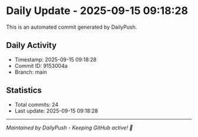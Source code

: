 # Daily Update - 2025-09-15 09:18:28

This is an automated commit generated by DailyPush.

## Daily Activity
- Timestamp: 2025-09-15 09:18:28
- Commit ID: 9153004a
- Branch: main

## Statistics
- Total commits: 24
- Last update: 2025-09-15 09:18:28

---
*Maintained by DailyPush - Keeping GitHub active! 🚀*
